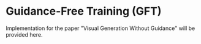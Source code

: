 # Guidance-Free Training (GFT)
Implementation for the paper "Visual Generation Without Guidance" will be provided here.